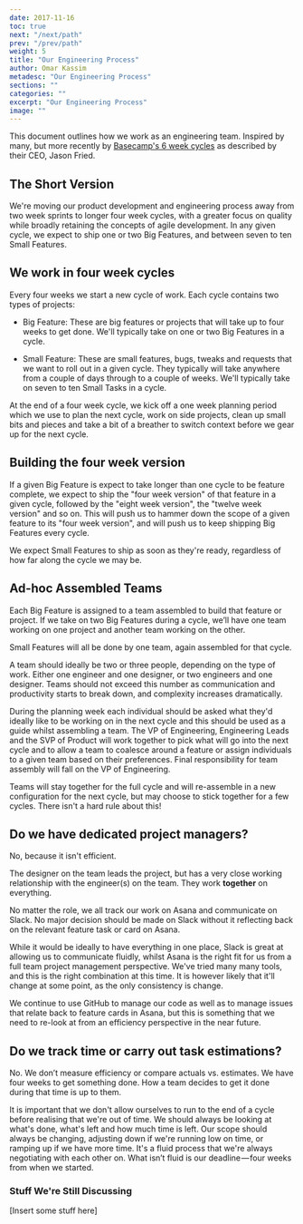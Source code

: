 ```yaml
---
date: 2017-11-16
toc: true
next: "/next/path"
prev: "/prev/path"
weight: 5
title: "Our Engineering Process"
author: Omar Kassim
metadesc: "Our Engineering Process"
sections: ""
categories: ""
excerpt: "Our Engineering Process"
image: ""
---
```


This document outlines how we work as an engineering team. Inspired by many, but more recently by [Basecamp's 6 week cycles][1] as described by their CEO, Jason Fried.

## The Short Version
We're moving our product development and engineering process away from two week sprints to longer four week cycles, with a greater focus on quality while broadly retaining  the concepts of agile development. In any given cycle, we expect to ship one or two Big Features, and between seven to ten Small Features.

## We work in four week cycles
Every four weeks we start a new cycle of work. Each cycle contains two types of projects:

* Big Feature: These are big features or projects that will take up to four weeks to get done. We'll typically take on one or two Big Features in a cycle.

* Small Feature: These are small features, bugs, tweaks and requests that we want to roll out in a given cycle. They typically will take anywhere from a couple of days through to a couple of weeks. We'll typically take on seven to ten Small Tasks in a cycle.

At the end of a four week cycle, we kick off a one week planning period which we use to plan the next cycle, work on side projects, clean up small bits and pieces and take a bit of a breather to switch context before we gear up for the next cycle.

## Building the four week version
If a given Big Feature is expect to take longer than one cycle to be feature complete, we expect to ship the "four week version" of that feature in a given cycle, followed by the "eight week version", the "twelve week version" and so on. This will push us to hammer down the scope of a given feature to its "four week version", and will push us to keep shipping Big Features every cycle.

We expect Small Features to ship as soon as they're ready, regardless of how far along the cycle we may be.

## Ad-hoc Assembled Teams
Each Big Feature is assigned to a team assembled to build that feature or project. If we take on two Big Features during a cycle, we’ll have one team working on one project and another team working on the other.

Small Features will all be done by one team, again assembled for that cycle.

A team should ideally be two or three people, depending on the type of work. Either one engineer and one designer, or two engineers and one designer. Teams should not exceed this number as communication and productivity starts to break down, and complexity increases dramatically.

During the planning week each individual should be asked what they'd ideally like to be working on in the next cycle and this should be used as a guide whilst assembling a team. The VP of Engineering, Engineering Leads and the SVP of Product will work together to pick what will go into the next cycle and to allow a team to coalesce around a feature or assign individuals to a given team based on their preferences. Final responsibility for team assembly will fall on the VP of Engineering.

Teams will stay together for the full cycle and will re-assemble in a new configuration for the next cycle, but may choose to stick together for a few cycles. There isn't a hard rule about this!

## Do we have dedicated project managers?

No, because it isn't efficient.

The designer on the team leads the project, but has a very close working relationship with the engineer(s) on the team. They work **together** on everything.

No matter the role, we all track our work on Asana and communicate on Slack. No major decision should be made on Slack without it reflecting back on the relevant feature task or card on Asana.

While it would be ideally to have everything in one place, Slack is great at allowing us to communicate fluidly, whilst Asana is the right fit for us from a full team project management perspective. We've tried many many tools, and this is the right combination at this time. It is however likely that it'll change at some point, as the only consistency is change.

We continue to use GitHub to manage our code as well as to manage issues that relate back to feature cards in Asana, but this is something that we need to re-look at from an efficiency perspective in the near future.

## Do we track time or carry out task estimations?

No. We don’t measure efficiency or compare actuals vs. estimates. We have four weeks to get something done. How a team decides to get it done during that time is up to them.

It is important that we don't allow ourselves to run to the end of a cycle before realising that we're out of time. We should always be looking at what's done, what's left and how much time is left. Our scope should always be changing, adjusting down if we're running low on time, or ramping up if we have more time. It's a fluid process that we're always negotiating with each other on. What isn’t fluid is our deadline — four weeks from when we started.

### Stuff We're Still Discussing

[Insert some stuff here]

[1]: https://m.signalvnoise.com/how-we-set-up-our-work-cbce3d3d9cae#.eevrue3x0
